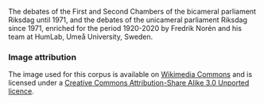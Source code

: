 The debates of the First and Second Chambers of the bicameral parliament Riksdag until 1971, and the debates of the unicameral parliament Riksdag since 1971, enriched for the period 1920-2020 by Fredrik Norén and his team at HumLab, Umeå University, Sweden.

### Image attribution

The image used for this corpus is available on [Wikimedia Commons](https://en.wikipedia.org/wiki/File:Riksdag.ipred_b9dn510_4451.jpg) and is licensed under a [Creative Commons Attribution-Share Alike 3.0 Unported licence](https://creativecommons.org/licenses/by-sa/3.0/deed.en).
